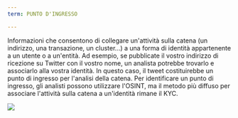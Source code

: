 ```yaml
---
term: PUNTO D'INGRESSO

---
```

Informazioni che consentono di collegare un'attività sulla catena (un indirizzo, una transazione, un cluster...) a una forma di identità appartenente a un utente o a un'entità. Ad esempio, se pubblicate il vostro indirizzo di ricezione su Twitter con il vostro nome, un analista potrebbe trovarlo e associarlo alla vostra identità. In questo caso, il tweet costituirebbe un punto di ingresso per l'analisi della catena. Per identificare un punto di ingresso, gli analisti possono utilizzare l'OSINT, ma il metodo più diffuso per associare l'attività sulla catena a un'identità rimane il KYC.

![](../../dictionnaire/assets/28.webp)